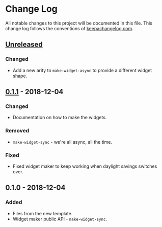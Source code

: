 # Change Log
All notable changes to this project will be documented in this file. This change log follows the conventions of [keepachangelog.com](http://keepachangelog.com/).

## [Unreleased]
### Changed
- Add a new arity to `make-widget-async` to provide a different widget shape.

## [0.1.1] - 2018-12-04
### Changed
- Documentation on how to make the widgets.

### Removed
- `make-widget-sync` - we're all async, all the time.

### Fixed
- Fixed widget maker to keep working when daylight savings switches over.

## 0.1.0 - 2018-12-04
### Added
- Files from the new template.
- Widget maker public API - `make-widget-sync`.

[Unreleased]: https://github.com/your-name/clojure-macros-example/compare/0.1.1...HEAD
[0.1.1]: https://github.com/your-name/clojure-macros-example/compare/0.1.0...0.1.1
